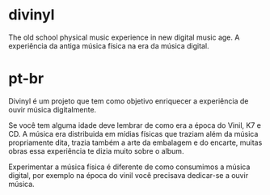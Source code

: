 # divinyl
The old school physical music experience in new digital music age.
A experiência da antiga música física na era da música digital.

# pt-br
Divinyl é um projeto que tem como objetivo enriquecer a experiência de ouvir música digitalmente.

Se você tem alguma idade deve lembrar de como era a época do Vinil, K7 e CD. A música era distribuida em mídias físicas que traziam além da música propriamente dita, trazia também a arte da embalagem e do encarte, muitas obras essa experiência te dizia muito sobre o album.

Experimentar a música física é diferente de como consumimos a música digital, por exemplo na época do vinil você precisava dedicar-se a ouvir música.
